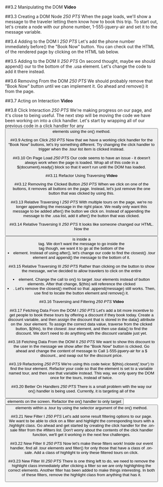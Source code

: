##3.2 Manipulating the DOM
**Video**

##3.3 Creating a DOM Node
_250 PTS_
When the page loads, we'll show a message to the traveler letting them know how to book this trip. To start out, let's create a <span> node with our phone number, 1-555-jquery-air and set it to the message variable.

##3.4 Adding to the DOM I
_250 PTS_
Let's add the phone number immediately before() the "Book Now" button. You can check out the HTML of the rendered page by clicking on the HTML tab below.

##3.5 Adding to the DOM II
_250 PTS_
On second thought, maybe we should append() our <span> to the bottom of the .usa element. Let's change the code to add it there instead.

##3.6 Removing From the DOM
_250 PTS_
We should probably remove that "Book Now" button until we can implement it. Go ahead and remove() it from the page.

##3.7 Acting on Interaction
**Video**

##3.8 Click Interaction
_250 PTS_
We're making progress on our page, and it's close to being useful. The next step will be moving the code we have been working on into a click handler. Let's start by wrapping all of our previous code in a click handler for any <button> elements using the on() method.

##3.9 Acting on Click
_250 PTS_
Now that we have a working click handler for the "Book Now" buttons, let's try something different. Try changing the click handler to trigger when the .tour list item is clicked instead.

##3.10 On Page Load
_250 PTS_
Our code seems to have an issue - it doesn't always work when the page is loaded. Wrap all of this code in a $(document).ready() block so that it won't run until the DOM has loaded.

##3.11 Refactor Using Traversing
**Video**

##3.12 Removing the Clicked Button
_250 PTS_
When we click on one of the buttons, it removes all buttons on the page. Instead, let's just remove the one button that was clicked by using this.

##3.13 Relative Traversing I
_250 PTS_
With multiple tours on the page, we're no longer appending the message in the right place. We really only want this message to be added after() the button we click on. Instead of appending the message to the .usa list, add it after() the button that was clicked.

##3.14 Relative Traversing II
_250 PTS_
It looks like someone changed our HTML. Now the <button> is inside a <div> tag. We don't want the message to go inside the <div> tag though, we want it to go at the bottom of the <li> element. Instead of using after(), let's change our code to find the closest() .tour element and append() the message to the bottom of it.

##3.15 Relative Traversing III
_250 PTS_
Rather than clicking on the button to show the message, we've decided to allow travelers to click on the entire <li> element. Change the call to on() to target .tour elements instead of button elements. After that change, $(this) will reference the clicked <li>. Let's remove the closest() method so that .append(message) still works. Then, use find to locate the button element and remove() it.

##3.16 Traversing and Filtering
_250 PTS_
**Video**

##3.17 Fetching Data From the DOM I
_250 PTS_
Let's add a bit more incentive to get people to book these tours by offering a discount if they book today. Create a discount variable, and then assign the discount that is stored in the data() attribute on the .tour element. To assign the correct data value, traverse from the clicked button, $(this), to the closest .tour element, and then use data() to find the discount. We don't need to do anything with the discount variable just yet.

##3.18 Fetching Data From the DOM II
_250 PTS_
We want to show this discount to the user in the message we show after the "Book Now" button is clicked. Go ahead and change the content of message to Call 1-555-jquery-air for a $<discount> discount., and swap out <discount> for the discount price.

##3.19 Refactoring
_250 PTS_
We're using this code twice: $(this).closest('.tour') to find the tour element. Refactor your code so that the element is set to a variable named tour, and then use that variable instead. This way, we only query the DOM once for the tours, instead of twice.

##3.20 Better On Handlers
_250 PTS_
There is a small problem with the way our on() handler is being used. Currently, it is targeting all of the <button> elements on the screen. Refactor the on() handler to only target <button> elements within a .tour by using the selector argument of the on() method.

##3.21 New Filter I
_250 PTS_
Let's add some result filtering options to our page. We want to be able to click on a filter and highlight the corresponding tours with a .highlight class. Go ahead and get started by creating the click handler for the .on-sale filter from the #filters list. Don't worry about the contents of the click handler function, we'll get it working in the next few challenges.

##3.22 New Filter II
_250 PTS_
Now let's make these filters work! Inside our event handler, find all .tour elements and filter() for only those that have a class of .on-sale. Add a class of highlight to only these filtered tours on click.

##3.23 New Filter III
_250 PTS_
There is one thing left to do, we need to remove the highlight class immediately after clicking a filter so we are only highlighting the correct elements. Another filter has been added to make things interesting. In both of these filters, remove the highlight class from anything that has it.
